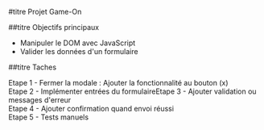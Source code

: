 #titre Projet Game-On

##titre Objectifs principaux

- Manipuler le DOM avec JavaScript
- Valider les données d'un formulaire

##titre Taches

Etape 1 - Fermer la modale : Ajouter la fonctionnalité au bouton (x)  
Etape 2 - Implémenter entrées du formulaireEtape 3 - Ajouter validation ou messages d'erreur  
Etape 4 - Ajouter confirmation quand envoi réussi  
Etape 5 - Tests manuels  


